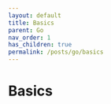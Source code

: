 ```yaml
---
layout: default
title: Basics
parent: Go
nav_order: 1
has_children: true
permalink: /posts/go/basics
---
```

# Basics
